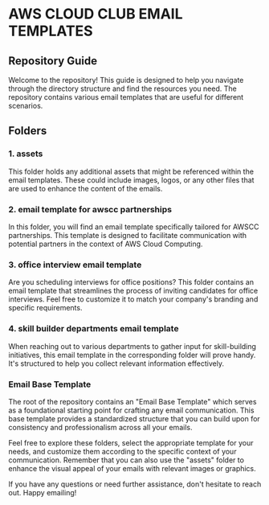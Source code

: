 # AWS CLOUD CLUB EMAIL TEMPLATES

## Repository Guide

Welcome to the repository! This guide is designed to help you navigate through the directory structure and find the resources you need. The repository contains various email templates that are useful for different scenarios.

## Folders

### 1. assets

This folder holds any additional assets that might be referenced within the email templates. These could include images, logos, or any other files that are used to enhance the content of the emails.

### 2. email template for awscc partnerships

In this folder, you will find an email template specifically tailored for AWSCC partnerships. This template is designed to facilitate communication with potential partners in the context of AWS Cloud Computing.

### 3. office interview email template

Are you scheduling interviews for office positions? This folder contains an email template that streamlines the process of inviting candidates for office interviews. Feel free to customize it to match your company's branding and specific requirements.

### 4. skill builder departments email template

When reaching out to various departments to gather input for skill-building initiatives, this email template in the corresponding folder will prove handy. It's structured to help you collect relevant information effectively.

### Email Base Template

The root of the repository contains an "Email Base Template" which serves as a foundational starting point for crafting any email communication. This base template provides a standardized structure that you can build upon for consistency and professionalism across all your emails.

Feel free to explore these folders, select the appropriate template for your needs, and customize them according to the specific context of your communication. Remember that you can also use the "assets" folder to enhance the visual appeal of your emails with relevant images or graphics.

If you have any questions or need further assistance, don't hesitate to reach out. Happy emailing!
